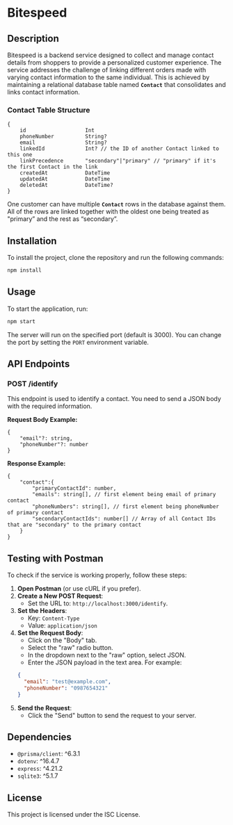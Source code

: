 # Bitespeed

## Description
Bitespeed is a backend service designed to collect and manage contact details from shoppers to provide a personalized customer experience. The service addresses the challenge of linking different orders made with varying contact information to the same individual. This is achieved by maintaining a relational database table named **`Contact`** that consolidates and links contact information.

### Contact Table Structure
```tsx
{
	id                   Int                   
	phoneNumber          String?
	email                String?
	linkedId             Int? // the ID of another Contact linked to this one
	linkPrecedence       "secondary"|"primary" // "primary" if it's the first Contact in the link
	createdAt            DateTime              
	updatedAt            DateTime              
	deletedAt            DateTime?
}
```

One customer can have multiple **`Contact`** rows in the database against them. All of the rows are linked together with the oldest one being treated as "primary” and the rest as “secondary”.

## Installation
To install the project, clone the repository and run the following commands:

```bash
npm install
```

## Usage
To start the application, run:

```bash
npm start
```

The server will run on the specified port (default is 3000). You can change the port by setting the `PORT` environment variable.

## API Endpoints

### POST /identify
This endpoint is used to identify a contact. You need to send a JSON body with the required information.

**Request Body Example:**
```tsx
{
	"email"?: string,
	"phoneNumber"?: number
}
```

**Response Example:**
```tsx
{
	"contact":{
		"primaryContactId": number,
		"emails": string[], // first element being email of primary contact 
		"phoneNumbers": string[], // first element being phoneNumber of primary contact
		"secondaryContactIds": number[] // Array of all Contact IDs that are "secondary" to the primary contact
	}
}
```

## Testing with Postman
To check if the service is working properly, follow these steps:

1. **Open Postman** (or use cURL if you prefer).
2. **Create a New POST Request**:
   - Set the URL to: `http://localhost:3000/identify`.
3. **Set the Headers**:
   - Key: `Content-Type`
   - Value: `application/json`
4. **Set the Request Body**:
   - Click on the "Body" tab.
   - Select the "raw" radio button.
   - In the dropdown next to the "raw" option, select JSON.
   - Enter the JSON payload in the text area. For example:
   ```json
   {
     "email": "test@example.com",
     "phoneNumber": "0987654321"
   }
   ```
5. **Send the Request**:
   - Click the "Send" button to send the request to your server.

## Dependencies
- `@prisma/client`: ^6.3.1
- `dotenv`: ^16.4.7
- `express`: ^4.21.2
- `sqlite3`: ^5.1.7

## License
This project is licensed under the ISC License.
